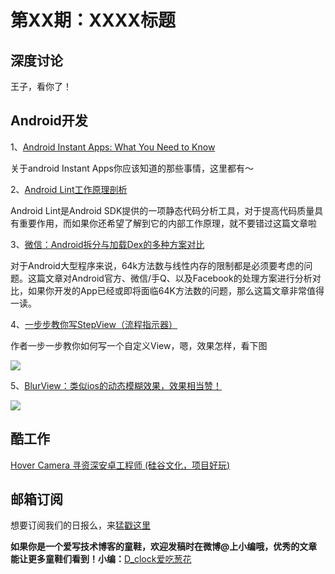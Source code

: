 # 第XX期：XXXX标题

## 深度讨论

[]()

王子，看你了！

## Android开发

1、[Android Instant Apps: What You Need to Know](https://medium.com/fuzz/android-instant-apps-what-you-need-to-know-aff546f968f8#.gfq1n0b66)

关于android Instant Apps你应该知道的那些事情，这里都有～

2、[Android Lint工作原理剖析](http://www.carrotsight.com/2016/06/21/Android%20Lint%E5%B7%A5%E4%BD%9C%E5%8E%9F%E7%90%86%E5%89%96%E6%9E%90.html)

Android Lint是Android SDK提供的一项静态代码分析工具，对于提高代码质量具有重要作用，而如果你还希望了解到它的内部工作原理，就不要错过这篇文章啦

3、[微信：Android拆分与加载Dex的多种方案对比](http://mp.weixin.qq.com/s?__biz=MzAwNDY1ODY2OQ==&mid=207151651&idx=1&sn=9eab282711f4eb2b4daf2fbae5a5ca9a&3rd=MzA3MDU4NTYzMw==&scene=6#rd)

对于Android大型程序来说，64k方法数与线性内存的限制都是必须要考虑的问题。这篇文章对Android官方、微信/手Q、以及Facebook的处理方案进行分析对比，如果你开发的App已经或即将面临64K方法数的问题，那么这篇文章非常值得一读。

4、[一步步教你写StepView（流程指示器）](http://www.jianshu.com/p/df03c1276121)

作者一步一步教你如何写一个自定义View，嗯，效果怎样，看下图

![](https://github.com/baoyachi/StepView/raw/master/art/snapshot.png)

5、[BlurView：类似ios的动态模糊效果，效果相当赞！](https://github.com/Dimezis/BlurView)

![](https://github.com/Dimezis/BlurView/raw/master/BlurScreenshot.png)


## 酷工作

[Hover Camera 寻资深安卓工程师 (硅谷文化，项目好玩)](http://diycode.cc/topics/143)

## 邮箱订阅

想要订阅我们的日报么，来[猛戳这里](http://list.qq.com/cgi-bin/qf_invite?id=d469993d2c888e971c0fbb2309c4d84256968386b126b967)

**如果你是一个爱写技术博客的童鞋，欢迎发稿时在微博@上小编哦，优秀的文章能让更多童鞋们看到！小编：**[D_clock爱吃葱花](http://weibo.com/2480694892/profile?rightmod=1&wvr=6&mod=personinfo&is_all=1)

